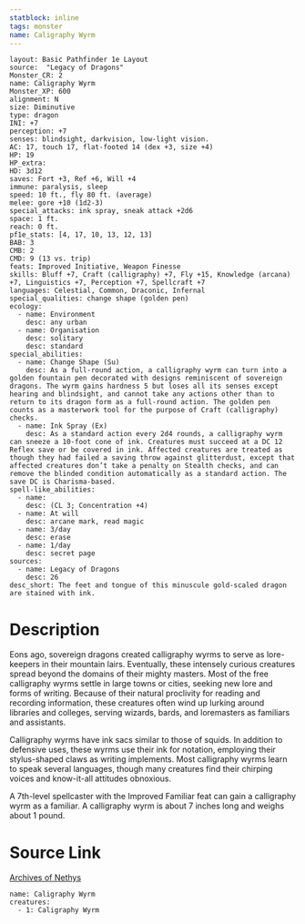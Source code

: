 ```yaml
---
statblock: inline
tags: monster
name: Caligraphy Wyrm
---
```

```statblock
layout: Basic Pathfinder 1e Layout
source:  "Legacy of Dragons"
Monster_CR: 2
name: Caligraphy Wyrm
Monster_XP: 600
alignment: N
size: Diminutive
type: dragon
INI: +7
perception: +7
senses: blindsight, darkvision, low-light vision.
AC: 17, touch 17, flat-footed 14 (dex +3, size +4)
HP: 19
HP_extra: 
HD: 3d12
saves: Fort +3, Ref +6, Will +4
immune: paralysis, sleep
speed: 10 ft., fly 80 ft. (average)
melee: gore +10 (1d2-3)
special_attacks: ink spray, sneak attack +2d6
space: 1 ft.
reach: 0 ft.
pf1e_stats: [4, 17, 10, 13, 12, 13]
BAB: 3
CMB: 2
CMD: 9 (13 vs. trip)
feats: Improved Initiative, Weapon Finesse
skills: Bluff +7, Craft (calligraphy) +7, Fly +15, Knowledge (arcana) +7, Linguistics +7, Perception +7, Spellcraft +7
languages: Celestial, Common, Draconic, Infernal
special_qualities: change shape (golden pen)
ecology:
  - name: Environment
    desc: any urban
  - name: Organisation
    desc: solitary
    desc: standard
special_abilities:
  - name: Change Shape (Su)
    desc: As a full-round action, a calligraphy wyrm can turn into a golden fountain pen decorated with designs reminiscent of sovereign dragons. The wyrm gains hardness 5 but loses all its senses except hearing and blindsight, and cannot take any actions other than to return to its dragon form as a full-round action. The golden pen counts as a masterwork tool for the purpose of Craft (calligraphy) checks.
  - name: Ink Spray (Ex)
    desc: As a standard action every 2d4 rounds, a calligraphy wyrm can sneeze a 10-foot cone of ink. Creatures must succeed at a DC 12 Reflex save or be covered in ink. Affected creatures are treated as though they had failed a saving throw against glitterdust, except that affected creatures don’t take a penalty on Stealth checks, and can remove the blinded condition automatically as a standard action. The save DC is Charisma-based.
spell-like_abilities:
  - name:
    desc: (CL 3; Concentration +4)
  - name: At will
    desc: arcane mark, read magic
  - name: 3/day
    desc: erase
  - name: 1/day
    desc: secret page
sources:
  - name: Legacy of Dragons
    desc: 26
desc_short: The feet and tongue of this minuscule gold-scaled dragon are stained with ink.
```
# Description
Eons ago, sovereign dragons created calligraphy wyrms to serve as lore-keepers in their mountain lairs. Eventually, these intensely curious creatures spread beyond the domains of their mighty masters. Most of the free calligraphy wyrms settle in large towns or cities, seeking new lore and forms of writing. Because of their natural proclivity for reading and recording information, these creatures often wind up lurking around libraries and colleges, serving wizards, bards, and loremasters as familiars and assistants. 

 Calligraphy wyrms have ink sacs similar to those of squids. In addition to defensive uses, these wyrms use their ink for notation, employing their stylus-shaped claws as writing implements. Most calligraphy wyrms learn to speak several languages, though many creatures find their chirping voices and know-it-all attitudes obnoxious. 

 A 7th-level spellcaster with the Improved Familiar feat can gain a calligraphy wyrm as a familiar. A calligraphy wyrm is about 7 inches long and weighs about 1 pound.
# Source Link
[Archives of Nethys](https://aonprd.com/MonsterDisplay.aspx?ItemName=Caligraphy%20Wyrm)
```encounter-table
name: Caligraphy Wyrm
creatures:
  - 1: Caligraphy Wyrm
```
